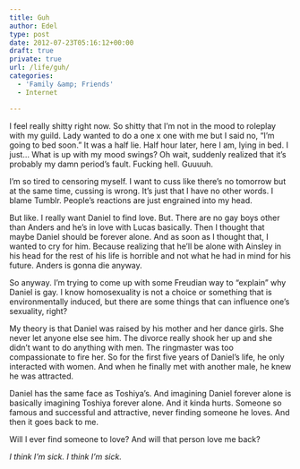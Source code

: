 ```yaml
---
title: Guh
author: Edel
type: post
date: 2012-07-23T05:16:12+00:00
draft: true
private: true
url: /life/guh/
categories:
  - 'Family &amp; Friends'
  - Internet

---
```

I feel really shitty right now. So shitty that I&#8217;m not in the mood to roleplay with my guild. Lady wanted to do a one x one with me but I said no, &#8220;I&#8217;m going to bed soon.&#8221; It was a half lie. Half hour later, here I am, lying in bed. I just&#8230; What is up with my mood swings? Oh wait, suddenly realized that it&#8217;s probably my damn period&#8217;s fault. Fucking hell. Guuuuh.

I&#8217;m so tired to censoring myself. I want to cuss like there&#8217;s no tomorrow but at the same time, cussing is wrong. It&#8217;s just that I have no other words. I blame Tumblr. People&#8217;s reactions are just engrained into my head.

But like. I really want Daniel to find love. But. There are no gay boys other than Anders and he&#8217;s in love with Lucas basically. Then I thought that maybe Daniel should be forever alone. And as soon as I thought that, I wanted to cry for him. Because realizing that he&#8217;ll be alone with Ainsley in his head for the rest of his life is horrible and not what he had in mind for his future. Anders is gonna die anyway.

So anyway. I&#8217;m trying to come up with some Freudian way to &#8220;explain&#8221; why Daniel is gay. I know homosexuality is not a choice or something that is environmentally induced, but there are some things that can influence one&#8217;s sexuality, right?

My theory is that Daniel was raised by his mother and her dance girls. She never let anyone else see him. The divorce really shook her up and she didn&#8217;t want to do anything with men. The ringmaster was too compassionate to fire her. So for the first five years of Daniel&#8217;s life, he only interacted with women. And when he finally met with another male, he knew he was attracted.

Daniel has the same face as Toshiya&#8217;s. And imagining Daniel forever alone is basically imagining Toshiya forever alone. And it kinda hurts. Someone so famous and successful and attractive, never finding someone he loves. And then it goes back to me.

Will I ever find someone to love? And will that person love me back?

_I think I&#8217;m sick. I think I&#8217;m sick._

<ol class="footnote">
</ol>